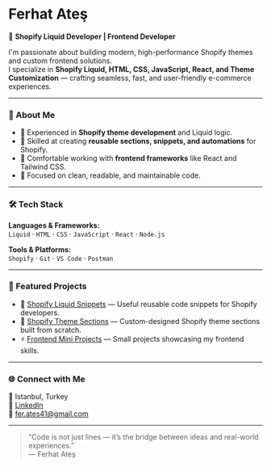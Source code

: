 # Ferhat Ateş

🚀 **Shopify Liquid Developer | Frontend Developer**

I'm passionate about building modern, high-performance Shopify themes and custom frontend solutions.  
I specialize in **Shopify Liquid, HTML, CSS, JavaScript, React, and Theme Customization** — crafting seamless, fast, and user-friendly e-commerce experiences.

---

### 💼 About Me
- 🔹 Experienced in **Shopify theme development** and Liquid logic.
- 🔹 Skilled at creating **reusable sections, snippets, and automations** for Shopify.
- 🔹 Comfortable working with **frontend frameworks** like React and Tailwind CSS.
- 🔹 Focused on clean, readable, and maintainable code.

---

### 🛠️ Tech Stack
**Languages & Frameworks:**  
`Liquid` · `HTML` · `CSS` · `JavaScript` · `React` · `Node.js`

**Tools & Platforms:**  
`Shopify` · `Git` · `VS Code` · `Postman`

---

### 📂 Featured Projects
- 🧩 [Shopify Liquid Snippets](#) — Useful reusable code snippets for Shopify developers.  
- 🎨 [Shopify Theme Sections](#) — Custom-designed Shopify theme sections built from scratch.  
- ⚡ [Frontend Mini Projects](#) — Small projects showcasing my frontend skills.

---

### 🌐 Connect with Me
📍 Istanbul, Turkey  
💼 [LinkedIn](https://linkedin.com/in/ferhat-ate%C5%9F-6400492a7)  
📧 fer.ates41@gmail.com

---

> “Code is not just lines — it’s the bridge between ideas and real-world experiences.”  
> — Ferhat Ateş
